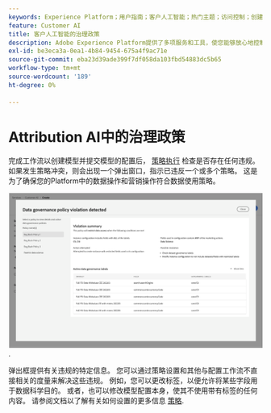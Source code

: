 ```yaml
---
keywords: Experience Platform；用户指南；客户人工智能；热门主题；访问控制；创建模型；
feature: Customer AI
title: 客户人工智能的治理政策
description: Adobe Experience Platform提供了多项服务和工具，使您能够放心地控制收集的体验数据。
exl-id: be3eca3a-0ea1-4b84-9454-675a4f9ac71e
source-git-commit: eba23d39ade399f7df058da103fbd54883dc5b65
workflow-type: tm+mt
source-wordcount: '189'
ht-degree: 0%

---
```


# Attribution AI中的治理政策

完成工作流以创建模型并提交模型的配置后， [策略执行](/help/data-governance/enforcement/auto-enforcement.md) 检查是否存在任何违规。 如果发生策略冲突，则会出现一个弹出窗口，指示已违反一个或多个策略。 这是为了确保您的Platform中的数据操作和营销操作符合数据使用策略。

![显示有关策略违规信息的弹出框](../images/user-guide/policy-violation-popover-cai.png).

弹出框提供有关违规的特定信息。 您可以通过策略设置和其他与配置工作流不直接相关的度量来解决这些违规。 例如，您可以更改标签，以便允许将某些字段用于数据科学目的。 或者，也可以修改模型配置本身，使其不使用带有标签的任何内容。 请参阅文档以了解有关如何设置的更多信息 [策略](/help/data-governance/policies/overview.md).
